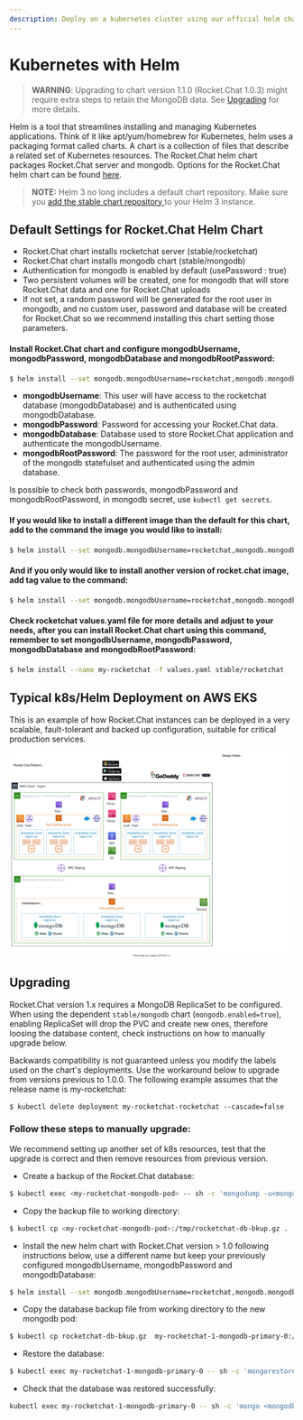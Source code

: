 ```yaml
---
description: Deploy on a kubernetes cluster using our official helm chart
---
```


# Kubernetes with Helm

> **WARNING**: Upgrading to chart version 1.1.0 (Rocket.Chat 1.0.3) might require extra steps to retain the MongoDB data. See [Upgrading](../../scaling-rocket.chat/automation-tools/kubernetes-using-helm.md#upgrading) for more details.

Helm is a tool that streamlines installing and managing Kubernetes applications. Think of it like apt/yum/homebrew for Kubernetes, helm uses a packaging format called charts. A chart is a collection of files that describe a related set of Kubernetes resources. The Rocket.Chat helm chart packages Rocket.Chat server and mongodb. Options for the Rocket.Chat helm chart can be found [here](https://artifacthub.io/packages/helm/rocketchat-server/rocketchat).

> **NOTE:** Helm 3 no long includes a default chart repository. Make sure you [add the stable chart repository ](https://helm.sh/docs/intro/quickstart/#initialize-a-helm-chart-repository)to your Helm 3 instance.

## Default Settings for Rocket.Chat Helm Chart

* Rocket.Chat chart installs rocketchat server (stable/rocketchat)
* Rocket.Chat chart installs mongodb chart (stable/mongodb)
* Authentication for mongodb is enabled by default (usePassword : true)
* Two persistent volumes will be created, one for mongodb that will store Rocket.Chat data and one for Rocket.Chat uploads
* If not set, a random password will be generated for the root user in mongodb, and no custom user, password and database will be created for Rocket.Chat so we recommend installing this chart setting those parameters.

#### Install Rocket.Chat chart and configure mongodbUsername, mongodbPassword, mongodbDatabase and mongodbRootPassword:

```bash
$ helm install --set mongodb.mongodbUsername=rocketchat,mongodb.mongodbPassword=changeme,mongodb.mongodbDatabase=rocketchat,mongodb.mongodbRootPassword=root-changeme my-rocketchat stable/rocketchat
```

* **mongodbUsername**: This user will have access to the rocketchat database (mongodbDatabase) and is authenticated using mongodbDatabase.
* **mongodbPassword**: Password for accessing your Rocket.Chat data.
* **mongodbDatabase**: Database used to store Rocket.Chat application and authenticate the mongodbUsername.
* **mongodbRootPassword**: The password for the root user, administrator of the mongodb statefulset and authenticated using the admin database.

Is possible to check both passwords, mongodbPassword and mongodbRootPassword, in mongodb secret, use `kubectl get secrets`.

#### If you would like to install a different image than the default for this chart, add to the command the image you would like to install:

```bash
$ helm install --set mongodb.mongodbUsername=rocketchat,mongodb.mongodbPassword=changeme,mongodb.mongodbDatabase=rocketchat,mongodb.mongodbRootPassword=root-changeme,repository=<image-wanted> my-rocketchat stable/rocketchat
```

#### And if you only would like to install another version of rocket.chat image, add tag value to the command:

```bash
$ helm install --set mongodb.mongodbUsername=rocketchat,mongodb.mongodbPassword=changeme,mongodb.mongodbDatabase=rocketchat,mongodb.mongodbRootPassword=root-changeme,image.pullPolicy=Always,image.tag=3.7.0 my-rocketchat stable/rocketchat
```

#### Check rocketchat values.yaml file for more details and adjust to your needs, after you can install Rocket.Chat chart using this command, remember to set mongodbUsername, mongodbPassword, mongodbDatabase and mongodbRootPassword:

```bash
$ helm install --name my-rocketchat -f values.yaml stable/rocketchat
```

## Typical k8s/Helm Deployment on AWS EKS

This is an example of how Rocket.Chat instances can be deployed in a very scalable, fault-tolerant and backed up configuration, suitable for critical production services.

![Multi Instance k8s/Helm Deployment on AWS EKS](<../../../.gitbook/assets/Rocket Chat AWS EKS (1).svg>)

## Upgrading

Rocket.Chat version 1.x requires a MongoDB ReplicaSet to be configured. When using the dependent `stable/mongodb` chart (`mongodb.enabled=true`), enabling ReplicaSet will drop the PVC and create new ones, therefore loosing the database content, check instructions on how to manually upgrade below.

Backwards compatibility is not guaranteed unless you modify the labels used on the chart's deployments. Use the workaround below to upgrade from versions previous to 1.0.0. The following example assumes that the release name is my-rocketchat:

```
$ kubectl delete deployment my-rocketchat-rocketchat --cascade=false
```

### Follow these steps to manually upgrade:

We recommend setting up another set of k8s resources, test that the upgrade is correct and then remove resources from previous version.

* Create a backup of the Rocket.Chat database:

```bash
$ kubectl exec <my-rocketchat-mongodb-pod> -- sh -c 'mongodump -u<mongodbUsername> -p<mongodbPassword> --archive=/tmp/rocketchat-db-bkup.gz --gzip --db <mongodbDatabase>'
```

* Copy the backup file to working directory:

```bash
$ kubectl cp <my-rocketchat-mongodb-pod>:/tmp/rocketchat-db-bkup.gz .
```

* Install the new helm chart with Rocket.Chat version > 1.0 following instructions below, use a different name but keep your previously configured mongodbUsername, mongodbPassword and mongodbDatabase:

```bash
$ helm install --set mongodb.mongodbUsername=rocketchat,mongodb.mongodbPassword=changeme,mongodb.mongodbDatabase=rocketchat,mongodb.mongodbRootPassword=root-changeme --name my-rocketchat-1 stable/rocketchat
```

* Copy the database backup file from working directory to the new mongodb pod:

```bash
$ kubectl cp rocketchat-db-bkup.gz  my-rocketchat-1-mongodb-primary-0:/tmp
```

* Restore the database:

```bash
$ kubectl exec my-rocketchat-1-mongodb-primary-0 -- sh -c 'mongorestore -u<mongodbUsername> -p<mongodbPassword> --archive=/tmp/rocketchat-db-bkup.gz --gzip --db <mongodbDatabase>'
```

* Check that the database was restored successfully:

```bash
kubectl exec my-rocketchat-1-mongodb-primary-0 -- sh -c 'mongo <mongodbDatabase> -u<mongodbUsername> -p<mongodbPassword>  --eval="printjson(db.runCommand( { listCollections: 1.0, nameOnly: true } ))"'
```
